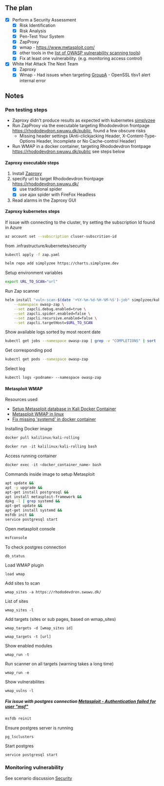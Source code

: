 ## The plan
- [x] Perform a Security Assessment
    - [x] Risk Identification 
    - [x] Risk Analysis
    - [x] Pen-Test Your System
    - [x] ZapProxy
    - [x] wmap - https://www.metasploit.com/
    - [x] other tools in the [list of OWASP vulnerability scanning tools](https://owasp.org/www-community/Vulnerability_Scanning_Tools))
    - [x] Fix at least one vulnerability. (e.g. monitoring access control)

- [x] White Hat Attack The Next Team
    - [x] Zaproxy
    - [x] Wmap - Had issues when targeting [GroupA](https://minitwit.thesvindler.net) - OpenSSL tlsv1 alert internal error

## Notes

### Pen testing steps
- Zaproxy didn't produce results as expected with kubernetes [simplyzee](https://github.com/simplyzee/kube-owasp-zap)
- Run ZapProxy via the executable targeting Rhododevdron frontpage https://rhododevdron.swuwu.dk/public, found a few obscure risks
    -  Missing header settings (Anti-clickjacking Header, X-Content-Type-Options Header, Incomplete or No Cache-control Header)
- Run WMAP in a docker container, targeting Rhododevdron frontpage https://rhododevdron.swuwu.dk/public see steps below 

#### Zaproxy executable steps
1. Install [Zaproxy](https://www.zaproxy.org/download/)
2. specify url to target Rhododevdron frontpage https://rhododevdron.swuwu.dk/
    - [x] use traditional spider
    - [x] use ajax spider with FireFox Headless
3. Read alarms in the Zaproxy GUI

#### Zaproxy kubernetes steps

If issue with connecting to the cluster, try setting the subscription Id found in Azure

```sh
az account set --subscription cluser-subscrition-id
```

from .infrastructure/kubernetes/security
```sh
kubectl apply -f zap.yaml
```

```sh
helm repo add simplyzee https://charts.simplyzee.dev
```

Setup environment variables

```sh
export URL_TO_SCAN="url"
```


Run Zap scanner
```sh
helm install "vuln-scan-$(date '+%Y-%m-%d-%H-%M-%S')-job" simplyzee/kube-owasp-zap \
    --namespace owasp-zap \
    --set zapcli.debug.enabled=true \
    --set zapcli.spider.enabled=false \
    --set zapcli.recursive.enabled=false \
    --set zapcli.targetHost=$URL_TO_SCAN
```

Show available logs sorted by most recent date

```sh
kubectl get jobs --namespace owasp-zap | grep -v "COMPLETIONS" | sort
```
Get corresponding pod
```sh
kubectl get pods --namespace owasp-zap
```

Select log
```sh
kubectl logs <podname> --namespace owasp-zap
```




#### Metasploit WMAP

Resources used
- [Setup Metasploit database in Kali Docker Container](https://gist.github.com/pich4ya/e7be40000c4fe7e487460dbebf1832fb)
- [Metasploit WMAP in linux](https://linuxhint.com/metasploit_vurnerability_scanner_linux/)
- [Fix missing 'systemd' in docker container](https://mefmobile.org/fix-systemctl-command-not-found/#:~:text=based%20operating%20systems.-,What%20is%20causing%20the%20%E2%80%9CSystemctl%3A%20command%20not%20found%E2%80%9D%20error,SysV%20init%20instead%20of%20systemd%20.)

Installing Docker image
```ps1
docker pull kalilinux/kali-rolling 
```

```ps1
docker run -it kalilinux/kali-rolling bash
```

Access running container
```ps1
docker exec -it <docker_container_name> bash
```

Commands inside image to setup Metasploit
```sh
apt update && 
apt -y upgrade &&
apt-get install postgresql &&
apt install metasploit-framework &&
dpkg -l | grep systemd &&
apt-get update &&
apt-get install systemd &&
msfdb init && 
service postgresql start
```

Open metasploit console
```ps1
msfconsole
```

To check postgres connection
```msfconsole
db_status
```

Load WMAP plugin
```msfconsole
load wmap
```

Add sites to scan
```msfconsole
wmap_sites -a https://rhododevdron.swuwu.dk/
```

List of sites
```msfconsole
wmap_sites -l
```

Add targets (sites or sub pages, based on wmap_sites) 
```msfconsole
wmap_targets -d [wmap_sites id] 
```
```msfconsole
wmap_targets -t [url]
```

Show enabled modules
```msfconsole
wmap_run -t
```

Run scanner on all targets (warning takes a long time)
```msfconsole
wmap_run -e
```

Show vulnerabilites 
```msfconsole
wmap_vulns -l
```

##### Fix issue with postgres connection [Metasploit - Authentication failed for user "msf"](https://github.com/rapid7/metasploit-framework/issues/9696)
```sh
msfdb reinit
```

Ensure postgres server is running
```sh 
pg_lsclusters
```

Start postgres
```sh
service postgresql start
```

### Monitoring vulnerability
See scenario discussion [Security](./session09_Security.md)